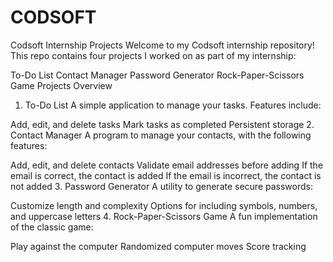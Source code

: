 # CODSOFT
Codsoft Internship Projects
Welcome to my Codsoft internship repository! This repo contains four projects I worked on as part of my internship:

To-Do List
Contact Manager
Password Generator
Rock-Paper-Scissors Game
Projects Overview
1. To-Do List
A simple application to manage your tasks. Features include:

Add, edit, and delete tasks
Mark tasks as completed
Persistent storage
2. Contact Manager
A program to manage your contacts, with the following features:

Add, edit, and delete contacts
Validate email addresses before adding
If the email is correct, the contact is added
If the email is incorrect, the contact is not added
3. Password Generator
A utility to generate secure passwords:

Customize length and complexity
Options for including symbols, numbers, and uppercase letters
4. Rock-Paper-Scissors Game
A fun implementation of the classic game:

Play against the computer
Randomized computer moves
Score tracking
